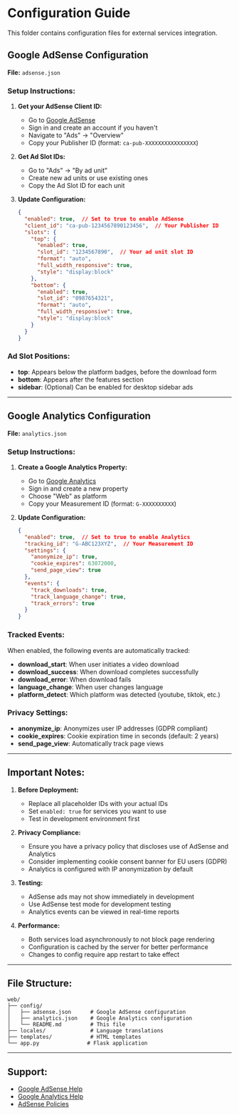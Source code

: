 # Configuration Guide

This folder contains configuration files for external services integration.

## Google AdSense Configuration

**File:** `adsense.json`

### Setup Instructions:

1. **Get your AdSense Client ID:**
   - Go to [Google AdSense](https://www.google.com/adsense/)
   - Sign in and create an account if you haven't
   - Navigate to "Ads" → "Overview"
   - Copy your Publisher ID (format: `ca-pub-XXXXXXXXXXXXXXXX`)

2. **Get Ad Slot IDs:**
   - Go to "Ads" → "By ad unit"
   - Create new ad units or use existing ones
   - Copy the Ad Slot ID for each unit

3. **Update Configuration:**
   ```json
   {
     "enabled": true,  // Set to true to enable AdSense
     "client_id": "ca-pub-1234567890123456",  // Your Publisher ID
     "slots": {
       "top": {
         "enabled": true,
         "slot_id": "1234567890",  // Your ad unit slot ID
         "format": "auto",
         "full_width_responsive": true,
         "style": "display:block"
       },
       "bottom": {
         "enabled": true,
         "slot_id": "0987654321",
         "format": "auto",
         "full_width_responsive": true,
         "style": "display:block"
       }
     }
   }
   ```

### Ad Slot Positions:

- **top**: Appears below the platform badges, before the download form
- **bottom**: Appears after the features section
- **sidebar**: (Optional) Can be enabled for desktop sidebar ads

---

## Google Analytics Configuration

**File:** `analytics.json`

### Setup Instructions:

1. **Create a Google Analytics Property:**
   - Go to [Google Analytics](https://analytics.google.com/)
   - Sign in and create a new property
   - Choose "Web" as platform
   - Copy your Measurement ID (format: `G-XXXXXXXXXX`)

2. **Update Configuration:**
   ```json
   {
     "enabled": true,  // Set to true to enable Analytics
     "tracking_id": "G-ABC123XYZ",  // Your Measurement ID
     "settings": {
       "anonymize_ip": true,
       "cookie_expires": 63072000,
       "send_page_view": true
     },
     "events": {
       "track_downloads": true,
       "track_language_change": true,
       "track_errors": true
     }
   }
   ```

### Tracked Events:

When enabled, the following events are automatically tracked:

- **download_start**: When user initiates a video download
- **download_success**: When download completes successfully
- **download_error**: When download fails
- **language_change**: When user changes language
- **platform_detect**: Which platform was detected (youtube, tiktok, etc.)

### Privacy Settings:

- **anonymize_ip**: Anonymizes user IP addresses (GDPR compliant)
- **cookie_expires**: Cookie expiration time in seconds (default: 2 years)
- **send_page_view**: Automatically track page views

---

## Important Notes:

1. **Before Deployment:**
   - Replace all placeholder IDs with your actual IDs
   - Set `enabled: true` for services you want to use
   - Test in development environment first

2. **Privacy Compliance:**
   - Ensure you have a privacy policy that discloses use of AdSense and Analytics
   - Consider implementing cookie consent banner for EU users (GDPR)
   - Analytics is configured with IP anonymization by default

3. **Testing:**
   - AdSense ads may not show immediately in development
   - Use AdSense test mode for development testing
   - Analytics events can be viewed in real-time reports

4. **Performance:**
   - Both services load asynchronously to not block page rendering
   - Configuration is cached by the server for better performance
   - Changes to config require app restart to take effect

---

## File Structure:

```
web/
├── config/
│   ├── adsense.json      # Google AdSense configuration
│   ├── analytics.json    # Google Analytics configuration
│   └── README.md         # This file
├── locales/              # Language translations
├── templates/            # HTML templates
└── app.py               # Flask application
```

---

## Support:

- [Google AdSense Help](https://support.google.com/adsense/)
- [Google Analytics Help](https://support.google.com/analytics/)
- [AdSense Policies](https://support.google.com/adsense/answer/48182)
